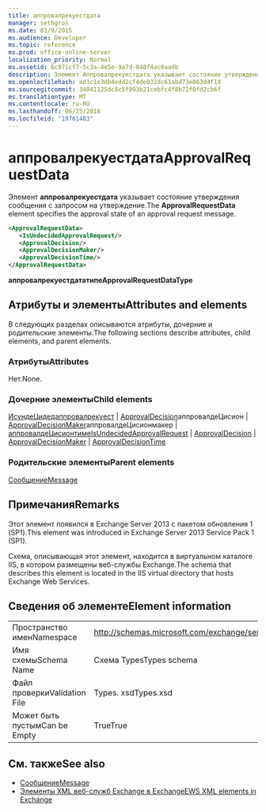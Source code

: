 ```yaml
---
title: аппровалрекуестдата
manager: sethgros
ms.date: 03/9/2015
ms.audience: Developer
ms.topic: reference
ms.prod: office-online-server
localization_priority: Normal
ms.assetid: 6c971cf7-5c3a-4e5e-9a7d-048f4ac0aadb
description: Элемент Аппровалрекуестдата указывает состояние утверждения сообщения с запросом на утверждение.
ms.openlocfilehash: ed1c1e3db4edd2cf4de032dc61abd73e863d4f1d
ms.sourcegitcommit: 34041125dc8c5f993b21cebfc4f8b72f0fd2cb6f
ms.translationtype: MT
ms.contentlocale: ru-RU
ms.lasthandoff: 06/25/2018
ms.locfileid: "19761483"
---
```

# <a name="approvalrequestdata"></a><span data-ttu-id="1bc4c-103">аппровалрекуестдата</span><span class="sxs-lookup"><span data-stu-id="1bc4c-103">ApprovalRequestData</span></span>

<span data-ttu-id="1bc4c-104">Элемент **аппровалрекуестдата** указывает состояние утверждения сообщения с запросом на утверждение.</span><span class="sxs-lookup"><span data-stu-id="1bc4c-104">The **ApprovalRequestData** element specifies the approval state of an approval request message.</span></span> 
  
```xml
<ApprovalRequestData>
   <IsUndecidedApprovalRequest/>
   <ApprovalDecision/>
   <ApprovalDecisionMaker/>
   <ApprovalDecisionTime/>
</ApprovalRequestData>
```

 <span data-ttu-id="1bc4c-105">**аппровалрекуестдататипе**</span><span class="sxs-lookup"><span data-stu-id="1bc4c-105">**ApprovalRequestDataType**</span></span>
## <a name="attributes-and-elements"></a><span data-ttu-id="1bc4c-106">Атрибуты и элементы</span><span class="sxs-lookup"><span data-stu-id="1bc4c-106">Attributes and elements</span></span>

<span data-ttu-id="1bc4c-107">В следующих разделах описываются атрибуты, дочерние и родительские элементы.</span><span class="sxs-lookup"><span data-stu-id="1bc4c-107">The following sections describe attributes, child elements, and parent elements.</span></span>
  
### <a name="attributes"></a><span data-ttu-id="1bc4c-108">Атрибуты</span><span class="sxs-lookup"><span data-stu-id="1bc4c-108">Attributes</span></span>

<span data-ttu-id="1bc4c-109">Нет.</span><span class="sxs-lookup"><span data-stu-id="1bc4c-109">None.</span></span>
  
### <a name="child-elements"></a><span data-ttu-id="1bc4c-110">Дочерние элементы</span><span class="sxs-lookup"><span data-stu-id="1bc4c-110">Child elements</span></span>

<span data-ttu-id="1bc4c-111">[ИсундеЦидедаппровалрекуест](isundecidedapprovalrequest.md) | [ApprovalDecision](approvaldecision.md)аппровалдеЦисион | [ApprovalDecisionMaker](approvaldecisionmaker.md)аппровалдеЦисионмакер | [аппровалдеЦисионтиме](approvaldecisiontime.md)</span><span class="sxs-lookup"><span data-stu-id="1bc4c-111">[IsUndecidedApprovalRequest](isundecidedapprovalrequest.md) | [ApprovalDecision](approvaldecision.md) | [ApprovalDecisionMaker](approvaldecisionmaker.md) | [ApprovalDecisionTime](approvaldecisiontime.md)</span></span>
  
### <a name="parent-elements"></a><span data-ttu-id="1bc4c-112">Родительские элементы</span><span class="sxs-lookup"><span data-stu-id="1bc4c-112">Parent elements</span></span>

[<span data-ttu-id="1bc4c-113">Сообщение</span><span class="sxs-lookup"><span data-stu-id="1bc4c-113">Message</span></span>](message-ex15websvcsotherref.md)
  
## <a name="remarks"></a><span data-ttu-id="1bc4c-114">Примечания</span><span class="sxs-lookup"><span data-stu-id="1bc4c-114">Remarks</span></span>

<span data-ttu-id="1bc4c-115">Этот элемент появился в Exchange Server 2013 с пакетом обновления 1 (SP1).</span><span class="sxs-lookup"><span data-stu-id="1bc4c-115">This element was introduced in Exchange Server 2013 Service Pack 1 (SP1).</span></span>
  
<span data-ttu-id="1bc4c-116">Схема, описывающая этот элемент, находится в виртуальном каталоге IIS, в котором размещены веб-службы Exchange.</span><span class="sxs-lookup"><span data-stu-id="1bc4c-116">The schema that describes this element is located in the IIS virtual directory that hosts Exchange Web Services.</span></span>
  
## <a name="element-information"></a><span data-ttu-id="1bc4c-117">Сведения об элементе</span><span class="sxs-lookup"><span data-stu-id="1bc4c-117">Element information</span></span>

|||
|:-----|:-----|
|<span data-ttu-id="1bc4c-118">Пространство имен</span><span class="sxs-lookup"><span data-stu-id="1bc4c-118">Namespace</span></span>  <br/> |http://schemas.microsoft.com/exchange/services/2006/types  <br/> |
|<span data-ttu-id="1bc4c-119">Имя схемы</span><span class="sxs-lookup"><span data-stu-id="1bc4c-119">Schema Name</span></span>  <br/> |<span data-ttu-id="1bc4c-120">Схема Types</span><span class="sxs-lookup"><span data-stu-id="1bc4c-120">Types schema</span></span>  <br/> |
|<span data-ttu-id="1bc4c-121">Файл проверки</span><span class="sxs-lookup"><span data-stu-id="1bc4c-121">Validation File</span></span>  <br/> |<span data-ttu-id="1bc4c-122">Types. xsd</span><span class="sxs-lookup"><span data-stu-id="1bc4c-122">Types.xsd</span></span>  <br/> |
|<span data-ttu-id="1bc4c-123">Может быть пустым</span><span class="sxs-lookup"><span data-stu-id="1bc4c-123">Can be Empty</span></span>  <br/> |<span data-ttu-id="1bc4c-124">True</span><span class="sxs-lookup"><span data-stu-id="1bc4c-124">True</span></span>  <br/> |
   
## <a name="see-also"></a><span data-ttu-id="1bc4c-125">См. также</span><span class="sxs-lookup"><span data-stu-id="1bc4c-125">See also</span></span>

- [<span data-ttu-id="1bc4c-126">Сообщение</span><span class="sxs-lookup"><span data-stu-id="1bc4c-126">Message</span></span>](message-ex15websvcsotherref.md)
- [<span data-ttu-id="1bc4c-127">Элементы XML веб-служб Exchange в Exchange</span><span class="sxs-lookup"><span data-stu-id="1bc4c-127">EWS XML elements in Exchange</span></span>](ews-xml-elements-in-exchange.md)

